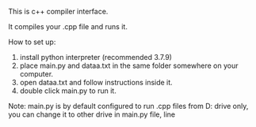 This is c++ compiler interface.

It compiles your .cpp file and runs it.

How to set up:
1. install python interpreter (recommended 3.7.9)
2. place main.py and dataa.txt in the same folder somewhere on your computer.
3. open dataa.txt and follow instructions inside it.
4. double click main.py to run it.

Note: main.py is by default configured to run .cpp files from D: drive only,
you can change it to other drive in main.py file, line 
